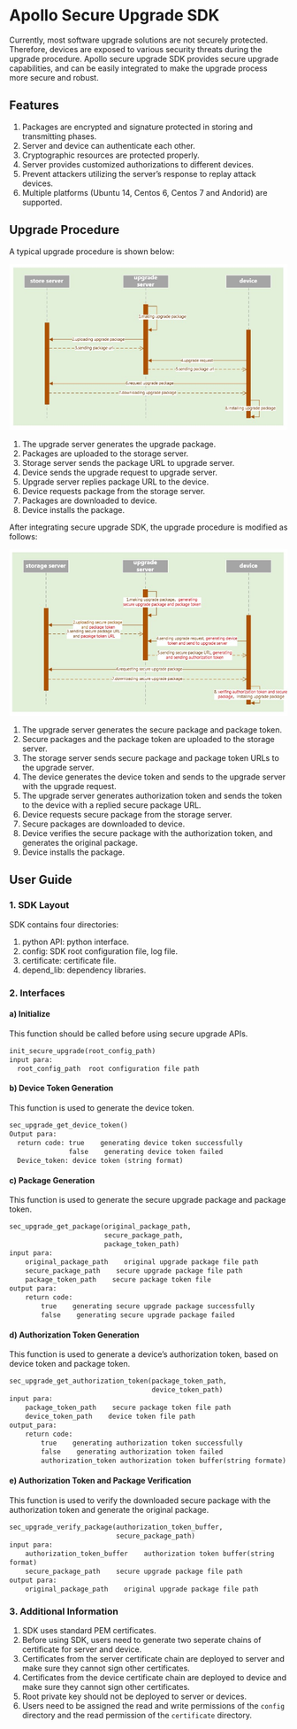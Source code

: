 # Apollo Secure Upgrade SDK

Currently, most software upgrade solutions are not securely protected. Therefore, devices are exposed to various security threats during the upgrade procedure. Apollo secure upgrade SDK provides secure upgrade capabilities, and can be easily integrated to make the upgrade process more secure and robust.

## Features

1. Packages are encrypted and signature protected in storing and transmitting phases.
2. Server and device can authenticate each other.
3. Cryptographic resources are protected properly.
4. Server provides customized authorizations to different devices.
5. Prevent attackers utilizing the server’s response to replay attack devices.
6. Multiple platforms (Ubuntu 14, Centos 6, Centos 7 and Andorid) are supported.

## Upgrade Procedure
A typical upgrade procedure is shown below:

![](images/apollo_unsecure_upgrade_procedure.JPG)

1. The upgrade server generates the upgrade package.
2. Packages are uploaded to the storage server.
3. Storage server sends the package URL to upgrade server.
4. Device sends the upgrade request to upgrade server.
5. Upgrade server replies package URL to the device.
6. Device requests package from the storage server.
7. Packages are downloaded to device.
8. Device installs the package.

After integrating secure upgrade SDK, the upgrade procedure is modified as follows:

![](images/apollo_secure_upgrade_procedure.JPG)

1. The upgrade server generates the secure package and package token.
2. Secure packages and the package token are uploaded to the storage server.
3. The storage server sends secure package and package token URLs to the upgrade server.
4. The device generates the device token and sends to the upgrade server with the upgrade request.
5. The upgrade server generates authorization token and sends the token to the device with a replied secure package URL.
6. Device requests secure package from the storage server.
7. Secure packages are downloaded to device.
8. Device verifies the secure package with the authorization token, and generates the original package. 
9. Device installs the package.

## User Guide
### 1. SDK Layout
SDK contains four directories:
1. python API: python interface.
2. config: SDK root configuration file, log file.
3. certificate: certificate file.
4. depend_lib: dependency libraries.

### 2. Interfaces
#### a) Initialize
This function should be called before using secure upgrade APIs.
```
init_secure_upgrade(root_config_path)
input para:
  root_config_path  root configuration file path
```
#### b) Device Token Generation
This function is used to generate the device token.
```
sec_upgrade_get_device_token()
Output para:
  return code: true    generating device token successfully
               false    generating device token failed
  Device_token: device token (string format)
```
#### c) Package Generation
This function is used to generate the secure upgrade package and package token.
```
sec_upgrade_get_package(original_package_path,
                        secure_package_path,
                        package_token_path)
input para:
    original_package_path    original upgrade package file path
    secure_package_path    secure upgrade package file path
    package_token_path    secure package token file     
output para:
    return code:
        true    generating secure upgrade package successfully
        false    generating secure upgrade package failed
```
#### d) Authorization Token Generation
This function is used to generate a device’s authorization token, based on device token and package token.
```
sec_upgrade_get_authorization_token(package_token_path,
                                    device_token_path)
input para:
    package_token_path    secure package token file path
	device_token_path    device token file path
output_para:
    return code:
        true    generating authorization token successfully
        false    generating authorization token failed
        authorization_token authorization token buffer(string formate)
```
#### e) Authorization Token and Package Verification
This function is used to verify the downloaded secure package with the authorization token and generate the original package.
```
sec_upgrade_verify_package(authorization_token_buffer,
                           secure_package_path)
input para:
    authorization_token_buffer    authorization token buffer(string format)
    secure_package_path    secure upgrade package file path
output para:
    original_package_path    original upgrade package file path
```
### 3. Additional Information
1. SDK uses standard PEM certificates.
2. Before using SDK, users need to generate two seperate chains of certificate for server and device.
3. Certificates from the server certificate chain are deployed to server and make sure they cannot sign other certificates.
4. Certificates from the device certificate chain are deployed to device and make sure they cannot sign other certificates.
5. Root private key should not be deployed to server or devices.
6. Users need to be assigned the read and write permissions of the `config` directory and the read permission of the `certificate` directory.
